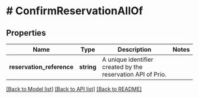 # # ConfirmReservationAllOf

## Properties

Name | Type | Description | Notes
------------ | ------------- | ------------- | -------------
**reservation_reference** | **string** | A unique identifier created by the reservation API of Prio. |

[[Back to Model list]](../../README.md#models) [[Back to API list]](../../README.md#endpoints) [[Back to README]](../../README.md)

